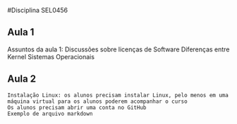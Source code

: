 #Disciplina SEL0456

## Aula 1

Assuntos da aula 1: 
    Discussões sobre licenças  de Software
    Diferenças entre Kernel
    Sistemas Operacionais

## Aula 2
    Instalação Linux: os alunos precisam instalar Linux, pelo menos em uma máquina virtual para os alunos poderem acompanhar o curso
    Os alunos precisam abrir uma conta no GitHub
    Exemplo de arquivo markdown